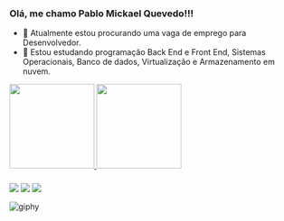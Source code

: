 ### Olá, me chamo Pablo Mickael Quevedo!!!

- 🔭 Atualmente estou procurando uma vaga de emprego para Desenvolvedor.
- 🌱 Estou estudando programação Back End e Front End, Sistemas Operacionais, Banco de dados, Virtualização e Armazenamento em nuvem.

<div>
  <a href="https://github.com/PabloMickaelQuevedo">
  <img height="150em" src="https://github-readme-stats.vercel.app/api?username=PabloMickaelQuevedo&show_icons=true&theme=dark&include_all_commits=true&count_private=true"/>
  <img height="150em" src="https://github-readme-stats.vercel.app/api/top-langs/?username=PabloMickaelQuevedo&layout=compact&langs_count=7&theme=dark"/>
  
###
  
 <div>
   <a href="https://www.linkedin.com/in/pablomickaelquevedo/" target="_blank"><img src="https://img.shields.io/badge/LinkedIn-0077B5?style=for-the-badge&logo=linkedin&logoColor=white" target="_blank"></a>
   <a href="mailto:pablomickaelquevedo@gmail.com"><img src="https://img.shields.io/badge/Gmail-D14836?style=for-the-badge&logo=gmail&logoColor=white" target="_blank"></a>
   <a href="mailto:drag-rox@hotmail.com"><img src="https://img.shields.io/badge/Outlook-0078D4?style=for-the-badge&logo=microsoft-outlook&logoColor=white" target="_blank"></a>
   
   ![giphy](https://user-images.githubusercontent.com/90433833/133912384-f1db2efa-4c4d-4926-9d9b-f8817f017f48.gif)
   
 
